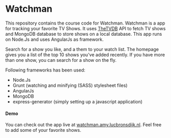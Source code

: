 Watchman
========

This repository contains the course code for Watchman. Watchman is a app for tracking your favorite TV Shows. It uses [TheTVDB](http://thetvdb.com/) API to fetch TV shows and MongoDB database to store shows on a local database. This app runs on Node.Js and uses AngularJs as framework.

Search for a show you like, and a them to your watch list. The homepage gives you a list of the top 10 shows you've added recently. If you have more than one show, you can search for a show on the fly.

Following frameworks has been used:
* Node.Js
* Grunt (watching and minifying (SASS) stylesheet files)
* AngularJs
* MongoDB
* express-generator (simply setting up a javascript application)

#### Demo
You can check out the app live at [watchman.amy.lucbronsdijk.nl](http://watchman.amy.lucbronsdijk.nl). Feel free to add some of your favorite shows.

